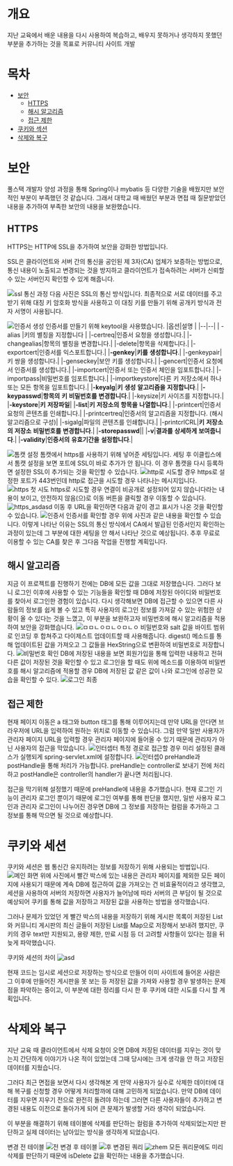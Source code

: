 # 개요
지난 교육에서 배운 내용을 다시 사용하여  복습하고, 배우지 못하거나 생각하지 못했던 부분을 추가하는 것을 목표로 커뮤니티 사이트  개발
# 목차
 - [보안](#보안)
	 - [HTTPS](#https)
	 - [해시 알고리즘](#해시-알고리즘)
	 - [접근 제한](#접근-제한)
 - [쿠키와 섹션](#쿠키와-세션)
 - [삭제와 복구](#삭제와-복구)
# 보안
풀스택 개발자 양성 과정을 통해 Spring이나 mybatis 등 다양한 기술을 배웠지만 보안적인 부분이 부족했던 것 같습니다. 그래서 대학교 때 배웠던 부분과 면접 때 질문받았던 내용을 추가하여 부족한 보안의 내용을 보완했습니다.
## HTTPS
HTTPS는 HTTP에 SSL을 추가하여 보안을 강화한 방법입니다.

SSL은 클라이언트와 서버 간의 통신을 공인된 제 3자(CA) 업체가 보증하는 방법으로, 통신 내용이 노출되고 변경되는 것을 방지하고 클라이언트가 접속하려는 서버가 신뢰할 수 있는 서버인지 확인할 수 있게 해줍니다.

![ssl 통신 과정](https://user-images.githubusercontent.com/38309884/109752936-a68f2d00-7c24-11eb-961e-07ee4af411eb.PNG)
다음 사진은 SSL의 통신 방식입니다. 최종적으로 서로 데이터를 주고받기 위해 대칭 키 암호화 방식을 사용하고 이 대칭 키를 만들기 위해 공개키 방식과 전자 서명이 사용됩니다.

![인증서 생성](https://user-images.githubusercontent.com/38309884/109758148-79e01300-7c2e-11eb-99f5-2582197c5c5c.PNG)
인증서를 만들기 위해 keytool을 사용했습니다.
|옵션|설명  |
|--|--|
| -alias |키의 별칭을 지정합니다  |
|-certreq|인증서  요청을  생성합니다.|
|-changealias|항목의  별칭을  변경합니다.|
|-delete|항목을  삭제합니다.|
|-exportcert|인증서를  익스포트합니다.|
|**-genkey**|**키를**  **생성합니다**.|
|-genkeypair|키  쌍을  생성합니다.|
|-genseckey|보안  키를  생성합니다.|
|-gencert|인증서  요청에서  인증서를  생성합니다.|
|-importcert|인증서  또는  인증서  체인을  임포트합니다.|
|-importpass|비밀번호를  임포트합니다.|
|-importkeystore|다른  키  저장소에서  하나  또는  모든  항목을  임포트합니다.|
|**-keyalg**|**키**  **생성**  **알고리즘을**  **지정합니다**.|
|**-keypasswd**|**항목의**  **키**  **비밀번호를**  **변경합니다**.|
|-keysize|키  사이즈를  지정합니다.|
|**-keystore**|**키**  **저장파일**|
|**-list**|**키**  **저장소의**  **항목을**  **나열합니다**.|
|-printcert|인증서  요청의  콘텐츠를  인쇄합니다.|
|-printcertreq|인증서의  알고리즘을  지정합니다. (해시  알고리즘으로  구성)|
|-sigalg|파일의  콘텐츠를  인쇄합니다.|
|-printcrlCRL|**키**  **저장소의**  **저장소**  **비밀번호를**  **변경합니다**.|
|**-storepasswd**||
|**-v**|**결과를**  **상세하게**  **보여줍니다**.|
|**-validity**|**인증서의**  **유효기간을**  **설정합니다**.|

![톰캣 설정](https://user-images.githubusercontent.com/38309884/109756235-e78a4000-7c2a-11eb-94e5-453fefd65364.PNG)
톰캣에서 https를 사용하기 위해 넣어준 세팅입니다.
세팅 후 이클립스에서 톰캣 설정을 보면 포트에 SSL이 바로 추가가 안 됩니다. 이 경우 톰캣을 다시 등록하면 설정한 SSL이 추가되는 것을 확인할 수 있습니다.
![http로 시도할 경우](https://user-images.githubusercontent.com/38309884/109755643-b2c9b900-7c29-11eb-8f54-a630ebbe7d01.PNG)
https로 설정한 포트가 443번인데 http로 접근을 시도할 경우 나타나는 메시지입니다.
![https 첫 시도](https://user-images.githubusercontent.com/38309884/109755644-b2c9b900-7c29-11eb-940c-a41cce6dea4b.PNG)
https로 시도할 경우 연결이 비공개로 설정되어 있지 않습니다라는 내용이 보이고, 안전하지 않음(으)로 이동 버튼을 클릭할 경우 이동할 수 있습니다.
![https_asdasd](https://user-images.githubusercontent.com/38309884/109755645-b3624f80-7c29-11eb-88d6-2fe1b38074d6.png)
이동 후 URL을 확인하면 다음과 같이 경고 표시가 나온 것을 확인할 수 있습니다.
![인증서](https://user-images.githubusercontent.com/38309884/109755648-b3624f80-7c29-11eb-807f-c57265ac2cc8.PNG)
인증서를 확인할 경우 위에 사진과 같은 내용을 확인할 수 있습니다. 이렇게 나타난 이유는 SSL의 통신 방식에서 CA에서 발급된 인증서인지 확인하는 과정이 있는데 그 부분에 대한 세팅을 안 해서 나타난 것으로 예상됩니다. 추후 무료로 이용할 수 있는 CA를 찾은 후 그다음 작업을 진행할 계획입니다.


## 해시 알고리즘
지금 이 프로젝트를 진행하기 전에는 DB에 모든 값을 그대로 저장했습니다. 그러다 보니 로그인 이후에 사용할 수 있는 기능들을 확인할 때 DB에 저장된 아이디와 비밀번호를 찾아서 로그인한 경험이 있습니다. 다시 생각해보면 DB에 접근할 수 있으면 다른 사람들의 정보를 쉽게 볼 수 있고 특히 사용자의 로그인 정보를 가져갈 수 있는 위험한 상황이 올 수 있다는 것을 느꼈고, 이 부분을 보완하고자 비밀번호에 해시 알고리즘을 적용하여 보안을 강화했습니다.
![ㅁㅁㄴㅇㅁㄴㅇㅁㄴㅇ](https://user-images.githubusercontent.com/38309884/109619052-a71fb900-7b7b-11eb-987f-c047cd561f72.PNG)
비밀번호와 salt 값을 바이트 범위로 인코딩 후 합쳐주고 다이제스트 업데이트할 때 사용해줍니다. digest() 메소드를 통해 업데이트된 값을 가져오고 그 값들을  HexString으로 변환하여 비밀번호로 저장합니다.
![비밀번호 확인](https://user-images.githubusercontent.com/38309884/109620630-750f5680-7b7d-11eb-85ca-b88bb521bee2.PNG)
DB에 저장된 내용을 보면 회원가입을 통해 입력한 내용하고 전혀 다른 값이 저장된 것을 확인할 수 있고 로그인을 할 때도 위에 메소드를 이용하여 비밀번호를 해시 알고리즘에 적용할 경우 DB에 저장된 값 같은 값이 나와 로그인에 성공한 모습을 확인할 수 있다.
![로그인 최종](https://user-images.githubusercontent.com/38309884/109625267-74c58a00-7b82-11eb-8a44-66a8e2ee59b8.PNG)
## 접근 제한
현재 페이지 이동은 a 태그와 button 태그를 통해 이루어지는데 만약 URL을 안다면 브라우저에 URL을 입력하여 원하는 위치로 이동할 수 있습니다. 그럼 만약 일반 사용자가 관리자 페이지 URL을 입력할 경우 관리자 페이지에 들어올 수 있기 때문에 관리자가 아닌 사용자의 접근을 막았습니다.
![인터셉터](https://user-images.githubusercontent.com/38309884/109610560-43dc5980-7b70-11eb-9dd6-7b393b76e989.PNG)
특정 경로로 접근할 경우 미리 설정된 클래스가 실행되게 spring-servlet.xml에 설정합니다.
![인터셉0](https://user-images.githubusercontent.com/38309884/109610564-4474f000-7b70-11eb-816e-c4f7d2f96e27.PNG)
preHandle과 postHandle을 통해 처리가 가능합니다. preHandle는 controller로 보내기 전에 처리하고 postHandle은 controller의 handler가 끝나면 처리됩니다.
  
접근을 막기위해 설정했기 때문에 preHandle에 내용을 추가했습니다. 현재 로그인 기능이 관리자 로그인 뿐이기 때문에 로그인 여부를 통해 판단을 했지만, 일반 사용자 로그인과 관리자 로그인이 나누어진 경우면 DB에 그 정보를 저장하는 컬럼을 추가하고 그 정보를 통해 막으면 될 것으로 예상합니다.
#	쿠키와 세션
쿠키와 세션은 웹 통신간 유지하려는 정보를 저장하기 위해 사용되는 방법입니다.
![메인 화면](https://user-images.githubusercontent.com/38309884/109605288-45a21f00-7b68-11eb-8d8a-0900dd765520.png)
위에 사진에서 빨간 박스에 있는 내용은 관리자 페이지를 제외한 모든 페이지에 사용되기 때문에 계속 DB에 접근하여 값을 가져오는 건 비효율적이라고 생각했고, 세션을 사용하여 서버의 저장하면 사용자가 늘어남에 따라 서버의 큰 부담이 될 것으로 예상되어 쿠키를 통해 값을 저장하고 저장된 값을 사용하는 방법을 생각했습니다.

그러나 문제가 있었던 게 빨간 박스의 내용을 저장하기 위해 게시판 목록이 저장된 List와 커뮤니티 게시판의 최신 글들이 저장된 List를 Map으로 저장해서 보내려 했지만, 쿠키의 경우 text만 지원되고, 용량 제한, 만료 시점 등 더 고려할 사항들이 있다는 점을 뒤늦게 파악했습니다.
  
쿠키와 세션의 차이
![asd](https://user-images.githubusercontent.com/38309884/109605558-b0ebf100-7b68-11eb-9199-9d5b6d820ad4.PNG)

현재 코드는 임시로 세션으로 저장하는 방식으로 만들어 이미 사이트에 들어온 사람은 그 이후에 만들어진 게시판을 못 보는 등 저장된 값을 가져와 사용할 경우 발생하는 문제점을 파악하는 중이고, 이 부분에 대한 정리를 다시 한 후 쿠키에 대한 시도를 다시 할 계획입니다.
  
# 삭제와 복구
지난 교육 때 클라이언트에서 삭제 요청이 오면 DB에 저장된 데이터를 지우는 것이 맞는지 간단하게 이야기가 나온 적이 있었는데 그때 당시에는 크게 생각을 안 하고 저장된 데이터를 지웠습니다.
  
그러다 최근 면접을 보면서 다시 생각해본 게 만약 사용자가 실수로 삭제한 데이터에 대해 복구를 신청할 경우 어떻게 처리할까에 대해 고민하게 되었습니다. 만약 DB에 데이터를 지우면 지우기 전으로 완전히 돌려야 하는데 그러면 다른 사용자들이 추가하고 변경된 내용도 이전으로 돌아가게 되어 큰 문제가 발생할 거라 생각이 되었습니다.
  
이 부분을 해결하기 위해 테이블에 삭제를 판단하는 컬럼을 추가하여 삭제되었는지만 판단하고 실제 데이터는 남아있는 방식을 생각하게 되었습니다.
  
변경 전 테이블
![전](https://user-images.githubusercontent.com/38309884/109602869-49cc3d80-7b64-11eb-86b9-271d3eb272d1.png)
변경 후 테이블
![후](https://user-images.githubusercontent.com/38309884/109602873-4a64d400-7b64-11eb-82e2-7a5bc683e617.png)
변경된 쿼리
![zhem](https://user-images.githubusercontent.com/38309884/109603634-69b03100-7b65-11eb-800f-5069cf6afe2e.PNG)
모든 쿼리문에도 미리 삭제를 판단하기 때문에 isDelete 값을 확인하는 내용을 추가했습니다.